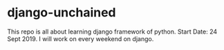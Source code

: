 # django-unchained
This repo is all about learning django framework of python. Start Date: 24 Sept 2019. I will work on every weekend on django.
